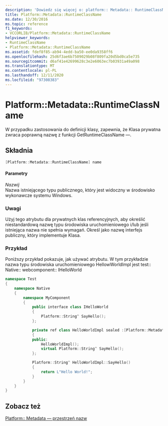```yaml
---
description: 'Dowiedz się więcej o: platform:: Metadata:: RuntimeClassName'
title: Platform::Metadata::RuntimeClassName
ms.date: 12/30/2016
ms.topic: reference
f1_keywords:
- VCCORLIB/Platform::Metadata::RuntimeClassName
helpviewer_keywords:
- RuntimeClassName
- Platform::Metadata::RuntimeClassName
ms.assetid: fdef8f85-ab94-4edd-ba50-ee0da9358ff6
ms.openlocfilehash: 25d6f3ae6b7509029b08f809fa20d5bd0ca5e735
ms.sourcegitcommit: d6af41e42699628c3e2e6063ec7b03931a49a098
ms.translationtype: MT
ms.contentlocale: pl-PL
ms.lasthandoff: 12/11/2020
ms.locfileid: "97308383"
---
```

# <a name="platformmetadataruntimeclassname"></a>Platform::Metadata::RuntimeClassName

W przypadku zastosowania do definicji klasy, zapewnia, że Klasa prywatna zwraca poprawną nazwę z funkcji GetRuntimeClassName —.

## <a name="syntax"></a>Składnia

```cpp
[Platform::Metadata::RuntimeClassName] name
```

#### <a name="parameters"></a>Parametry

*Nazwij*<br/>
Nazwa istniejącego typu publicznego, który jest widoczny w środowisko wykonawcze systemu Windows.

### <a name="remarks"></a>Uwagi

Użyj tego atrybutu dla prywatnych klas referencyjnych, aby określić niestandardową nazwę typu środowiska uruchomieniowego i/lub jeśli istniejąca nazwa nie spełnia wymagań. Określ jako nazwę interfejs publiczny, który implementuje Klasa.

### <a name="example"></a>Przykład

Poniższy przykład pokazuje, jak używać atrybutu. W tym przykładzie nazwa typu środowiska uruchomieniowego HellowWorldImpl jest test:: Native:: webcomponent:: IHelloWorld

```cpp
namespace Test
{
    namespace Native
    {
        namespace MyComponent
        {
            public interface class IHelloWorld
            {
                Platform::String^ SayHello();
            };

            private ref class HelloWorldImpl sealed :[Platform::Metadata::RuntimeClassName] IHelloWorld
            {
            public:
                HelloWorldImpl();
                virtual Platform::String^ SayHello();
            };

            Platform::String^ HelloWorldImpl::SayHello()
            {
                return L"Hello World!";
            }
        }
    }
}
```

## <a name="see-also"></a>Zobacz też

[Platform:: Metadata — przestrzeń nazw](../cppcx/platform-metadata-namespace.md)
